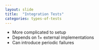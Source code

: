 ```yaml
---
layout: slide
title:  "Integration Tests"
categories: types-of-tests
---
```


* More complicated to setup
* Depends on 1+ external implementations
* Can introduce periodic failures


